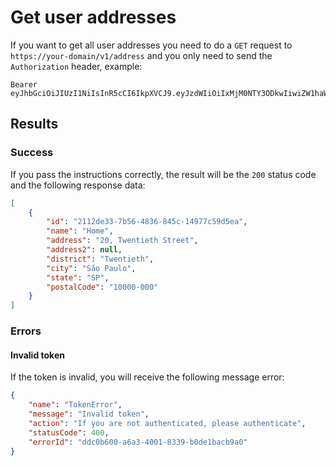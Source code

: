# Get user addresses

If you want to get all user addresses you need to do a `GET` request to `https://your-domain/v1/address` and you only need to send the `Authorization` header, example:

```
Bearer eyJhbGciOiJIUzI1NiIsInR5cCI6IkpXVCJ9.eyJzdWIiOiIxMjM0NTY3ODkwIiwiZW1haWwiOiJqb2huQGR1ZS5jb20iLCJpZCI6ImRkYzBiNjAwLWE2YTMtNDAwMS04MzM5LWIwZGUxYmFjYjlhMCIsImlhdCI6MTUxNjIzOTAyMn0.m7gxXwgh_OUE2lzU88Yx2pamGhfHCDjjIJgVIagbq8A
```

## Results

### Success

If you pass the instructions correctly, the result will be the `200` status code and the following response data:
```json
[
	{
		"id": "2112de33-7b56-4836-845c-14977c59d5ea",
		"name": "Home",
		"address": "20, Twentieth Street",
		"address2": null,
		"district": "Twentieth",
		"city": "São Paulo",
		"state": "SP",
		"postalCode": "10000-000"
	}
]
```

### Errors

#### Invalid token

If the token is invalid, you will receive the following message error:

```json
{
	"name": "TokenError",
	"message": "Invalid token",
	"action": "If you are not authenticated, please authenticate",
	"statusCode": 400,
	"errorId": "ddc0b600-a6a3-4001-8339-b0de1bacb9a0"
}
```